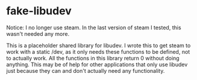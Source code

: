 # fake-libudev

Notice:
I no longer use steam. In the last version of steam I tested, this wasn't needed any more.

This is a placeholder shared library for libudev.
I wrote this to get steam to work with a static /dev, as it only needs these functions to be defined, not to actually work.
All the functions in this library return 0 without doing anything.
This may be of help for other applications that only use libudev just because they can and don't actually need any functionality.
